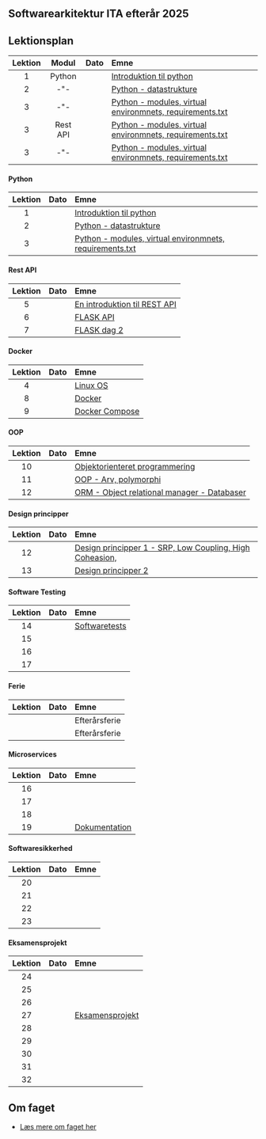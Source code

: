 ## Softwarearkitektur ITA efterår 2025    

## Lektionsplan

| Lektion| Modul |    Dato    |       Emne                            |
|:-----:|:---------:|:---------|:----------------------------------------------------------|
|    1    | Python |            | [Introduktion til python](lessons/py_intro_1.md)                |
|    2    | -"- |            | [Python - datastrukture](lessons/py_intro_2.md)                 |
|    3    | -"- |            | [Python - modules, virtual environmnets, requirements.txt](lessons/py_intro_3.md)|
|    3    | Rest API |            | [Python - modules, virtual environmnets, requirements.txt](lessons/py_intro_3.md)|
|    3    | -"- |            | [Python - modules, virtual environmnets, requirements.txt](lessons/py_intro_3.md)|

#### Python
| Lektion |    Dato    |       Emne                            |
|:-----:|:---------:|:----------------------------------------------------------|
|    1    |            | [Introduktion til python](lessons/py_intro_1.md)                |
|    2    |            | [Python - datastrukture](lessons/py_intro_2.md)                 |
|    3    |            | [Python - modules, virtual environmnets, requirements.txt](lessons/py_intro_3.md)|



#### Rest API
| Lektion |    Dato    |       Emne                            |
|:-----:|:---------:|:----------------------------------------------------------|
|    5    |            | [En introduktion til REST API](lessons/introduktion_til_rest_api.md)|
|    6    |            | [FLASK API](lessons/flask.md)|
|    7    |            | [FLASK dag 2](lessons/flask_2.md)           |



#### Docker
| Lektion |    Dato    |       Emne                            |
|:-----:|:---------:|:----------------------------------------------------------|
|    4    |            | [Linux OS](lessons/linux_1.md)|
|    8    |            | [Docker](lessons/docker_1.md)|
|    9    |            | [Docker Compose](lessons/docker_2.md)|

#### OOP
| Lektion |    Dato    |       Emne                            |
|:-----:|:---------:|:----------------------------------------------------------|
|   10    |            | [Objektorienteret programmering](lessons/oop_1.md) |
|   11    |            | [OOP - Arv, polymorphi](lessons/oop_2.md) |
|   12    |            | [ORM - Object relational manager - Databaser](lessons/oop_2.md) |

#### Design principper
| Lektion |    Dato    |       Emne                            |
|:-----:|:---------:|:----------------------------------------------------------|
|   12    |            | [Design principper 1 - SRP, Low Coupling, High Coheasion, ](lessons/design_principper_1.md) |
|   13    |            | [Design principper 2](lessons/ses11.md) |

#### Software Testing
| Lektion |    Dato    |       Emne                            |
|:-----:|:---------:|:----------------------------------------------------------|
|   14    |            | [Softwaretests ](lessons/testing_1.md) |
|   15    |            | [](lessons/ses10.md) |
|   16    |            | [](lessons/ses10.md) |
|   17    |            | [](lessons/ses10.md) |

#### Ferie
| Lektion |    Dato    |       Emne                            |
|:-----:|:---------:|:----------------------------------------------------------|
|         |            | Efterårsferie  |
|         |            | Efterårsferie |


#### Microservices
| Lektion |    Dato    |       Emne                            |
|:-----:|:---------:|:----------------------------------------------------------|
|   16    |            | [](lessons/ses10.md) |
|   17    |            | [](lessons/ses10.md)  |
|   18    |            | [](lessons/ses10.md)  |
|   19    | | [Dokumentation ](lessons/ses10.md)  |


#### Softwaresikkerhed
| Lektion |    Dato    |       Emne                            |
|:-----:|:---------:|:----------------------------------------------------------|
|   20    |            | [](lessons/ses10.md)  |
|   21    |            | [](lessons/ses10.md)  |
|   22    |            | [](lessons/ses10.md)  |
|   23    |            | [](lessons/ses10.md)  |


#### Eksamensprojekt
| Lektion |    Dato    |       Emne                            |
|:-----:|:---------:|:----------------------------------------------------------|
|   24    |            | [](lessons/ses10.md)  |
|   25    |            | [](lessons/ses10.md)  |
|   26    |            | [](lessons/ses10.md)  |
|   27    | | [Eksamensprojekt ](lessons/ses10.md)  |
|   28    |            | [](lessons/ses10.md)  |
|   29    |            | [](lessons/ses10.md)  |
|   30    |            | [](lessons/ses10.md)  |
|   31    |            | [](lessons/ses10.md)  |
|   32    |            | [](lessons/ses10.md)  |

## Om faget
* [Læs mere om faget her](formalia/about_this_elective.md)
